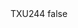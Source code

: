 <?xml version="1.0" encoding="UTF-8"?>
<CustomMetadata xmlns="http://soap.sforce.com/2006/04/metadata">
    <label>TXU244</label>
    <protected>false</protected>
</CustomMetadata>
